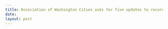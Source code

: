 ```yaml
---
title: Association of Washington Cities asks for five updates to records act
date: 
layout: post
---
```


